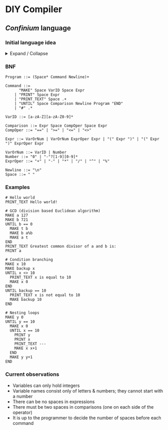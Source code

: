 # DIY Compiler

## _Confinium_ language

### Initial language idea

<details>

<summary>Expand / Collapse</summary>

Grammar rules in this section are all over the place. The main purpose of this section is to introduce the basic idea of the language and to get it out of my head ☺.

#### Program structure

```text
<program> → (" "*<command><newline>)+

<newline> → \n
```

Program consists of commands and each command is on its own line.

#### Printing and settings variables

```text
<command> → MAKE <var_id> <expr>
<command> → PRINT <expr>
<command> → PRINT_TEXT .+

<var_id> → [a-zA-Z][a-zA-Z0-9]*
```

`MAKE x 5` will assign number 5 into variable named _x_, `PRINT x` will print the variable.<br>`PRINT_TEXT x` will literally print the letter _x_.

#### Branching/looping

```text
<command> → UNTIL <comparison><newline><program>END

<comparison> → <expr> <comp_oper> <expr>

<comp_oper> → == | >= | <= | <>
```

`UNTIL x ... END` can be thought of as `while(!x) {...}` in C.

#### &lt;expr&gt;

```text
<expr> → <var_or_num> | <var_or_num><expr_oper><expr> | (<expr>) | (<expr>)<expr_oper><expr>

<var_or_num> → <var_id> | <number>

<number> → 0 | -?[1-9][0-9]*

<expr_oper> → + | - | * | / | ^ | %
```

#### Comment

```text
<command> → #.*
```

Lines beginning with a `#` are ignored.

</details>

### BNF

```ebnf
Program ::= (Space* Command Newline)+

Command ::=
      "MAKE" Space VarID Space Expr
    | "PRINT" Space Expr
    | "PRINT_TEXT" Space .+
    | "UNTIL" Space Comparison Newline Program "END"
    | "#" .*

VarID ::= [a-zA-Z][a-zA-Z0-9]*

Comparison ::= Expr Space CompOper Space Expr
CompOper ::= "==" | ">=" | "<=" | "<>"

Expr ::= VarOrNum | VarOrNum ExprOper Expr | "(" Expr ")" | "(" Expr ")" ExprOper Expr

VarOrNum ::= VarID | Number
Number ::= "0" | "-"?[1-9][0-9]*
ExprOper ::= "+" | "-" | "*" | "/" | "^" | "%"

Newline ::= "\n"
Space ::= " "
```

### Examples

```text
# Hello world
PRINT_TEXT Hello world!

# GCD (division based Euclidean algorithm)
MAKE a 127
MAKE b 721
UNTIL b == 0
  MAKE t b
  MAKE b a%b
  MAKE a t
END
PRINT_TEXT Greatest common divisor of a and b is:
PRINT a

# Condition branching
MAKE x 10
MAKE backup x
UNTIL x <> 10
  PRINT_TEXT x is equal to 10
  MAKE x 0
END
UNTIL backup == 10
  PRINT_TEXT x is not equal to 10
  MAKE backup 10
END

# Nesting loops
MAKE y 0
UNTIL y == 10
  MAKE x 0
  UNTIL x == 10
    PRINT y
    PRINT x
    PRINT_TEXT ---
    MAKE x x+1
  END
  MAKE y y+1
END
```

### Current observations

* Variables can only hold integers
* Variable names consist only of letters & numbers; they cannot start with a number
* There can be no spaces in expressions
* There must be two spaces in comparisons (one on each side of the operator)
* It is up to the programmer to decide the number of spaces before each command
